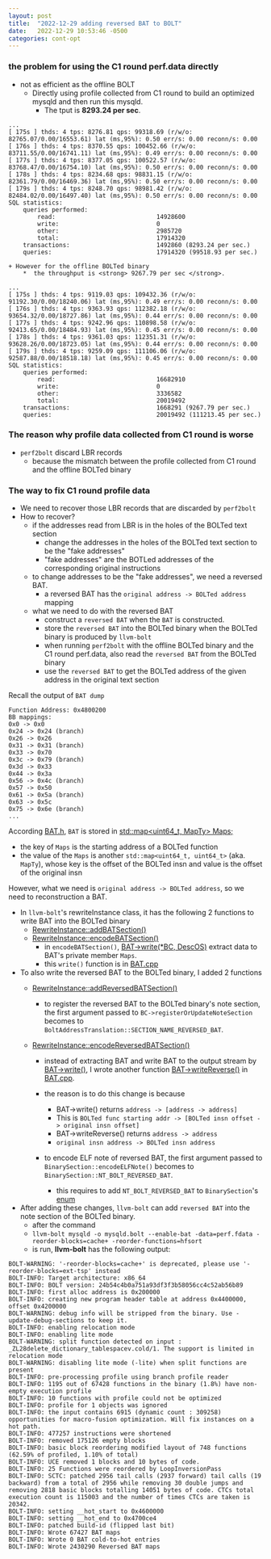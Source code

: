 ```yaml
---
layout: post
title:  "2022-12-29 adding reversed BAT to BOLT"
date:   2022-12-29 10:53:46 -0500
categories: cont-opt 
---
```


### the problem for using the C1 round perf.data directly
- not as efficient as the offline BOLT
	+ Directly using profile collected from C1 round to build an optimized mysqld and then run this mysqld.
		* The tput is <strong>8293.24 per sec</strong>.
```
...
[ 175s ] thds: 4 tps: 8276.81 qps: 99318.69 (r/w/o: 82765.07/0.00/16553.61) lat (ms,95%): 0.50 err/s: 0.00 reconn/s: 0.00
[ 176s ] thds: 4 tps: 8370.55 qps: 100452.66 (r/w/o: 83711.55/0.00/16741.11) lat (ms,95%): 0.49 err/s: 0.00 reconn/s: 0.00
[ 177s ] thds: 4 tps: 8377.05 qps: 100522.57 (r/w/o: 83768.47/0.00/16754.10) lat (ms,95%): 0.50 err/s: 0.00 reconn/s: 0.00
[ 178s ] thds: 4 tps: 8234.68 qps: 98831.15 (r/w/o: 82361.79/0.00/16469.36) lat (ms,95%): 0.50 err/s: 0.00 reconn/s: 0.00
[ 179s ] thds: 4 tps: 8248.70 qps: 98981.42 (r/w/o: 82484.02/0.00/16497.40) lat (ms,95%): 0.50 err/s: 0.00 reconn/s: 0.00
SQL statistics:
    queries performed:
        read:                            14928600
        write:                           0
        other:                           2985720
        total:                           17914320
    transactions:                        1492860 (8293.24 per sec.)
    queries:                             17914320 (99518.93 per sec.)
```
	+ However for the offline BOLTed binary
		*  the throughput is <strong> 9267.79 per sec </strong>.
```
...
[ 175s ] thds: 4 tps: 9119.03 qps: 109432.36 (r/w/o: 91192.30/0.00/18240.06) lat (ms,95%): 0.49 err/s: 0.00 reconn/s: 0.00
[ 176s ] thds: 4 tps: 9363.93 qps: 112382.18 (r/w/o: 93654.32/0.00/18727.86) lat (ms,95%): 0.44 err/s: 0.00 reconn/s: 0.00
[ 177s ] thds: 4 tps: 9242.96 qps: 110898.58 (r/w/o: 92413.65/0.00/18484.93) lat (ms,95%): 0.45 err/s: 0.00 reconn/s: 0.00
[ 178s ] thds: 4 tps: 9361.03 qps: 112351.31 (r/w/o: 93628.26/0.00/18723.05) lat (ms,95%): 0.44 err/s: 0.00 reconn/s: 0.00
[ 179s ] thds: 4 tps: 9259.09 qps: 111106.06 (r/w/o: 92587.88/0.00/18518.18) lat (ms,95%): 0.45 err/s: 0.00 reconn/s: 0.00
SQL statistics:
    queries performed:
        read:                            16682910
        write:                           0
        other:                           3336582
        total:                           20019492
    transactions:                        1668291 (9267.79 per sec.)
    queries:                             20019492 (111213.45 per sec.)
```

### The reason why profile data collected from C1 round is worse
- `perf2bolt` discard LBR records 
	+ because the mismatch between the profile collected from C1 round and the offline BOLTed binary


### The way to fix C1 round profile data
- We need to recover those LBR records that are discarded by `perf2bolt` 
- How to recover?
	+ if the addresses read from LBR is in the holes of the BOLTed text section
		* change the addresses in the holes of the BOLTed text section to be the "fake addresses"
		* "fake addresses" are the BOTLed addresses of the corresponding original instructions 
	+ to change addresses to be the "fake addresses", we need a reversed BAT. 
		* a reversed BAT has the `original address -> BOLTed address` mapping
	+ what we need to do with the reversed BAT
		* construct a `reversed BAT`  when the `BAT` is constructed.
		* store the `reversed BAT` into the BOLTed binary when the BOLTed binary is produced by `llvm-bolt`
		* when running `perf2bolt` with the offline BOLTed binary and the C1 round perf.data, also read the `reversed BAT` from the BOLTed binary
		* use the `reversed BAT` to get the BOLTed address of the given address in the original text section


Recall the output of `BAT dump`
```
Function Address: 0x4800200
BB mappings:
0x0 -> 0x0
0x24 -> 0x24 (branch)
0x26 -> 0x26
0x31 -> 0x31 (branch)
0x33 -> 0x70
0x3c -> 0x79 (branch)
0x3d -> 0x33
0x44 -> 0x3a
0x56 -> 0x4c (branch)
0x57 -> 0x50
0x61 -> 0x5a (branch)
0x63 -> 0x5c
0x75 -> 0x6e (branch)
...
```

According [BAT.h](https://github.com/zyuxuan0115/llvm-project/blob/main/bolt/include/bolt/Profile/BoltAddressTranslation.h), `BAT` is stored in [std::map<uint64_t, MapTy> Maps;](https://github.com/zyuxuan0115/llvm-project/blob/main/bolt/include/bolt/Profile/BoltAddressTranslation.h#L121)
- the key of `Maps` is the starting address of a BOLTed function
- the value of the `Maps` is another `std::map<uint64_t, uint64_t>` (aka. `MapTy`), whose key is the offset of the BOLTed insn and value is the offset of the original insn

However, what we need is `original address -> BOLTed address`, so we need to reconstruction a BAT.
- In `llvm-bolt`'s rewriteInstance class, it has the following 2 functions to write BAT into the BOLTed binary
	+ [RewriteInstance::addBATSection()](https://github.com/zyuxuan0115/llvm-project/blob/main/bolt/lib/Rewrite/RewriteInstance.cpp#L4217)
	+ [RewriteInstance::encodeBATSection()](https://github.com/zyuxuan0115/llvm-project/blob/main/bolt/lib/Rewrite/RewriteInstance.cpp#L4233)
		* in `encodeBATSection()`, [BAT->write(*BC, DescOS)](https://github.com/zyuxuan0115/llvm-project/blob/main/bolt/lib/Rewrite/RewriteInstance.cpp#L4237) extract data to BAT's private member `Maps`.
		* this `write()` function is in [BAT.cpp](https://github.com/zyuxuan0115/llvm-project/blob/main/bolt/lib/Profile/BoltAddressTranslation.cpp)
- To also write the reversed BAT to the BOLTed binary, I added 2 functions
	+ [RewriteInstance::addReversedBATSection()](https://github.com/zyuxuan0115/llvm-project/blob/main/bolt/lib/Rewrite/RewriteInstance.cpp#L4224)
		* to register the reversed BAT to the BOLTed binary's note section, the first argument passed to `BC->registerOrUpdateNoteSection` becomes to `BoltAddressTranslation::SECTION_NAME_REVERSED_BAT`.
		
	+ [RewriteInstance::encodeReversedBATSection()](https://github.com/zyuxuan0115/llvm-project/blob/main/bolt/lib/Rewrite/RewriteInstance.cpp#L4250)
		* instead of extracting BAT and write BAT to the output stream by [BAT->write()](https://github.com/zyuxuan0115/llvm-project/blob/main/bolt/lib/Profile/BoltAddressTranslation.cpp#L117), I wrote another function [BAT->writeReverse()](https://github.com/zyuxuan0115/llvm-project/blob/main/bolt/lib/Profile/BoltAddressTranslation.cpp#L185) in [BAT.cpp](https://github.com/zyuxuan0115/llvm-project/blob/main/bolt/lib/Profile/BoltAddressTranslation.cpp).
		* the reason is to do this change is because
			- BAT->write() returns `address -> [address -> address]` 
			- This is `BOLTed func starting addr -> [BOLTed insn offset -> original insn offset] `
			- BAT->writeReverse() returns `address -> address` 
			- `original insn address -> BOLTed insn address`
			
		* to encode ELF note of reversed BAT, the first argument passed to `BinarySection::encodeELFNote()` becomes to `BinarySection::NT_BOLT_REVERSED_BAT`. 
			- this requires to add `NT_BOLT_REVERSED_BAT` to `BinarySection`'s [enum](https://github.com/zyuxuan0115/llvm-project/blob/main/bolt/include/bolt/Core/BinarySection.h#L485)
- After adding these changes, `llvm-bolt` can add `reversed BAT` into the note section of the BOLTed binary.
	+ after the command 
	+ `llvm-bolt mysqld -o mysqld.bolt --enable-bat -data=perf.fdata -reorder-blocks=cache+ -reorder-functions=hfsort` 
	+ is run, <strong>llvm-bolt</strong> has the following output:
```
BOLT-WARNING: '-reorder-blocks=cache+' is deprecated, please use '-reorder-blocks=ext-tsp' instead
BOLT-INFO: Target architecture: x86_64
BOLT-INFO: BOLT version: 24b54c4b0a751a93df3f3b58056cc4c52ab56b89
BOLT-INFO: first alloc address is 0x200000
BOLT-INFO: creating new program header table at address 0x4400000, offset 0x4200000
BOLT-WARNING: debug info will be stripped from the binary. Use -update-debug-sections to keep it.
BOLT-INFO: enabling relocation mode
BOLT-INFO: enabling lite mode
BOLT-WARNING: split function detected on input : _ZL28delete_dictionary_tablespacev.cold/1. The support is limited in relocation mode
BOLT-WARNING: disabling lite mode (-lite) when split functions are present
BOLT-INFO: pre-processing profile using branch profile reader
BOLT-INFO: 1195 out of 67428 functions in the binary (1.8%) have non-empty execution profile
BOLT-INFO: 10 functions with profile could not be optimized
BOLT-INFO: profile for 1 objects was ignored
BOLT-INFO: the input contains 6915 (dynamic count : 309258) opportunities for macro-fusion optimization. Will fix instances on a hot path.
BOLT-INFO: 477257 instructions were shortened
BOLT-INFO: removed 175126 empty blocks
BOLT-INFO: basic block reordering modified layout of 748 functions (62.59% of profiled, 1.10% of total)
BOLT-INFO: UCE removed 1 blocks and 10 bytes of code.
BOLT-INFO: 25 Functions were reordered by LoopInversionPass
BOLT-INFO: SCTC: patched 2956 tail calls (2937 forward) tail calls (19 backward) from a total of 2956 while removing 30 double jumps and removing 2818 basic blocks totalling 14051 bytes of code. CTCs total execution count is 115003 and the number of times CTCs are taken is 20342.
BOLT-INFO: setting __hot_start to 0x4600000
BOLT-INFO: setting __hot_end to 0x4700ce4
BOLT-INFO: patched build-id (flipped last bit)
BOLT-INFO: Wrote 67427 BAT maps
BOLT-INFO: Wrote 0 BAT cold-to-hot entries
BOLT-INFO: Wrote 2430290 Reversed BAT maps
```




